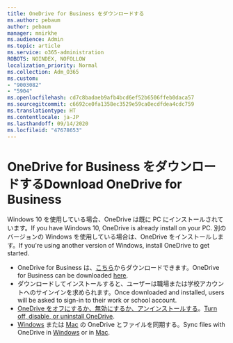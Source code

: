 ```yaml
---
title: OneDrive for Business をダウンロードする
ms.author: pebaum
author: pebaum
manager: mnirkhe
ms.audience: Admin
ms.topic: article
ms.service: o365-administration
ROBOTS: NOINDEX, NOFOLLOW
localization_priority: Normal
ms.collection: Adm_O365
ms.custom:
- "9003082"
- "5904"
ms.openlocfilehash: cd7c8badaeb9afb4bcd6ef52b6506ffeb0daca57
ms.sourcegitcommit: c6692ce0fa1358ec3529e59ca0ecdfdea4cdc759
ms.translationtype: HT
ms.contentlocale: ja-JP
ms.lasthandoff: 09/14/2020
ms.locfileid: "47678653"
---
```

# <a name="download-onedrive-for-business"></a><span data-ttu-id="bde28-102">OneDrive for Business をダウンロードする</span><span class="sxs-lookup"><span data-stu-id="bde28-102">Download OneDrive for Business</span></span>

<span data-ttu-id="bde28-103">Windows 10 を使用している場合、OneDrive は既に PC にインストールされています。</span><span class="sxs-lookup"><span data-stu-id="bde28-103">If you have Windows 10, OneDrive is already install on your PC.</span></span> <span data-ttu-id="bde28-104">別のバージョンの Windows を使用している場合は、OneDrive をインストールします。</span><span class="sxs-lookup"><span data-stu-id="bde28-104">If you're using another version of Windows, install OneDrive to get started.</span></span>

- <span data-ttu-id="bde28-105">OneDrive for Business は、[こちら](https://www.microsoft.com/microsoft-365/onedrive/download)からダウンロードできます。</span><span class="sxs-lookup"><span data-stu-id="bde28-105">OneDrive for Business can be downloaded  [here](https://www.microsoft.com/microsoft-365/onedrive/download).</span></span>
- <span data-ttu-id="bde28-106">ダウンロードしてインストールすると、ユーザーは職場または学校アカウントへのサインインを求められます。</span><span class="sxs-lookup"><span data-stu-id="bde28-106">Once downloaded and installed, users will be asked to sign-in to their work or school account.</span></span>
- <span data-ttu-id="bde28-107">[OneDrive をオフにするか、無効にするか、アンインストールする](https://support.microsoft.com/office/turn-off-disable-or-uninstall-onedrive-f32a17ce-3336-40fe-9c38-6efb09f944b0)。</span><span class="sxs-lookup"><span data-stu-id="bde28-107">[Turn off, disable, or uninstall OneDrive](https://support.microsoft.com/office/turn-off-disable-or-uninstall-onedrive-f32a17ce-3336-40fe-9c38-6efb09f944b0).</span></span>
- <span data-ttu-id="bde28-108">[Windows](https://support.microsoft.com/office/615391c4-2bd3-4aae-a42a-858262e42a49) または [Mac](https://support.microsoft.com/office/d11b9f29-00bb-4172-be39-997da46f913f) の OneDrive とファイルを同期する。</span><span class="sxs-lookup"><span data-stu-id="bde28-108">Sync files with OneDrive in [Windows](https://support.microsoft.com/office/615391c4-2bd3-4aae-a42a-858262e42a49) or in [Mac](https://support.microsoft.com/office/d11b9f29-00bb-4172-be39-997da46f913f).</span></span>
